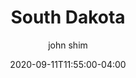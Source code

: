 ---
date: 2020-09-11T11:55:00-04:00
title: "South Dakota"
ab: "SD"
seo_title: "Contact South Dakota Governor"
description: Contact South Dakota Governor
author: john shim
url: /south-dakota/
weight: 1
---